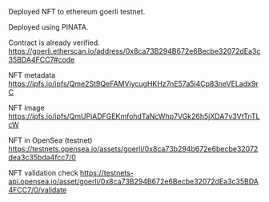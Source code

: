 Deployed NFT to ethereum goerli testnet.

Deployed using PINATA.

Contract is already verified.
https://goerli.etherscan.io/address/0x8ca73B294B672e6Becbe32072dEa3c35BDA4FCC7#code

NFT metadata
https://ipfs.io/ipfs/Qme2St9QeFAMViycugHKHz7nE57a5i4Cp83neVELadx9rC

NFT image
https://ipfs.io/ipfs/QmUPjADFGEKmfohdTaNcWhp7VGk26h5jXDA7v3VtTnTLcW

NFT in OpenSea (testnet)
https://testnets.opensea.io/assets/goerli/0x8ca73b294b672e6becbe32072dea3c35bda4fcc7/0

NFT validation check
https://testnets-api.opensea.io/asset/goerli/0x8ca73B294B672e6Becbe32072dEa3c35BDA4FCC7/0/validate

